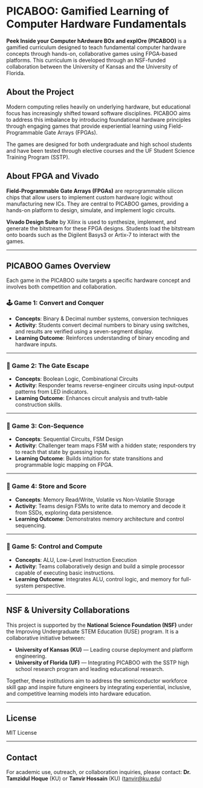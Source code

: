 # PICABOO: Gamified Learning of Computer Hardware Fundamentals

**Peek Inside your Computer hArdware BOx and explOre (PICABOO)** is a gamified curriculum designed to teach fundamental computer hardware concepts through hands-on, collaborative games using FPGA-based platforms. This curriculum is developed through an NSF-funded collaboration between the University of Kansas and the University of Florida.

## About the Project

Modern computing relies heavily on underlying hardware, but educational focus has increasingly shifted toward software disciplines. PICABOO aims to address this imbalance by introducing foundational hardware principles through engaging games that provide experiential learning using Field-Programmable Gate Arrays (FPGAs).

The games are designed for both undergraduate and high school students and have been tested through elective courses and the UF Student Science Training Program (SSTP).

## About FPGA and Vivado

**Field-Programmable Gate Arrays (FPGAs)** are reprogrammable silicon chips that allow users to implement custom hardware logic without manufacturing new ICs. They are central to PICABOO games, providing a hands-on platform to design, simulate, and implement logic circuits.

**Vivado Design Suite** by Xilinx is used to synthesize, implement, and generate the bitstream for these FPGA designs. Students load the bitstream onto boards such as the Digilent Basys3 or Artix-7 to interact with the games.

---

## PICABOO Games Overview

Each game in the PICABOO suite targets a specific hardware concept and involves both competition and collaboration.

### 🕹️ Game 1: Convert and Conquer
- **Concepts**: Binary & Decimal number systems, conversion techniques
- **Activity**: Students convert decimal numbers to binary using switches, and results are verified using a seven-segment display.
- **Learning Outcome**: Reinforces understanding of binary encoding and hardware inputs.

---

### 🧠 Game 2: The Gate Escape
- **Concepts**: Boolean Logic, Combinational Circuits
- **Activity**: Responder teams reverse-engineer circuits using input-output patterns from LED indicators.
- **Learning Outcome**: Enhances circuit analysis and truth-table construction skills.

---

### 🔁 Game 3: Con-Sequence
- **Concepts**: Sequential Circuits, FSM Design
- **Activity**: Challenger team maps FSM with a hidden state; responders try to reach that state by guessing inputs.
- **Learning Outcome**: Builds intuition for state transitions and programmable logic mapping on FPGA.

---

### 💾 Game 4: Store and Score
- **Concepts**: Memory Read/Write, Volatile vs Non-Volatile Storage
- **Activity**: Teams design FSMs to write data to memory and decode it from SSDs, exploring data persistence.
- **Learning Outcome**: Demonstrates memory architecture and control sequencing.

---

### 🧮 Game 5: Control and Compute
- **Concepts**: ALU, Low-Level Instruction Execution
- **Activity**: Teams collaboratively design and build a simple processor capable of executing basic instructions.
- **Learning Outcome**: Integrates ALU, control logic, and memory for full-system perspective.
---

## NSF & University Collaborations

This project is supported by the **National Science Foundation (NSF)** under the Improving Undergraduate STEM Education (IUSE) program. It is a collaborative initiative between:

- **University of Kansas (KU)** — Leading course deployment and platform engineering.
- **University of Florida (UF)** — Integrating PICABOO with the SSTP high school research program and leading educational research.

Together, these institutions aim to address the semiconductor workforce skill gap and inspire future engineers by integrating experiential, inclusive, and competitive learning models into hardware education.

---

## License
MIT License


---

## Contact

For academic use, outreach, or collaboration inquiries, please contact:
**Dr. Tamzidul Hoque** (KU) or **Tanvir Hossain** (KU) (tanvir@ku.edu)

